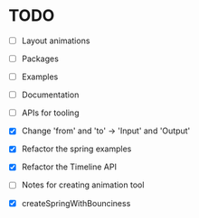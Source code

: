 # TODO

* [ ] Layout animations

* [ ] Packages

* [ ] Examples

* [ ] Documentation

* [ ] APIs for tooling

* [x] Change 'from' and 'to' -> 'Input' and 'Output'

* [x] Refactor the spring examples

* [x] Refactor the Timeline API

* [ ] Notes for creating animation tool

* [x] createSpringWithBounciness
